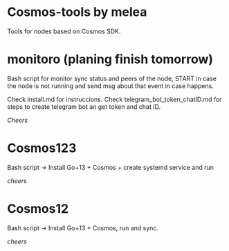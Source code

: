 # Cosmos-tools by melea

Tools for nodes based on Cosmos SDK.

# monitoro (planing finish tomorrow)

Bash script for monitor sync status and peers of the node, START in case the node is not running and send msg about that event in case happens. 

Check install.md for instruccions.
Check telegram_bot_token_chatID.md for steps to create telegram bot an get token and chat ID.

*Cheers*


# Cosmos123
Bash script → Install Go+13 + Cosmos + create systemd service and run

*cheers*

# Cosmos12

Bash script → Install Go+13 + Cosmos, run and sync.

*cheers*

